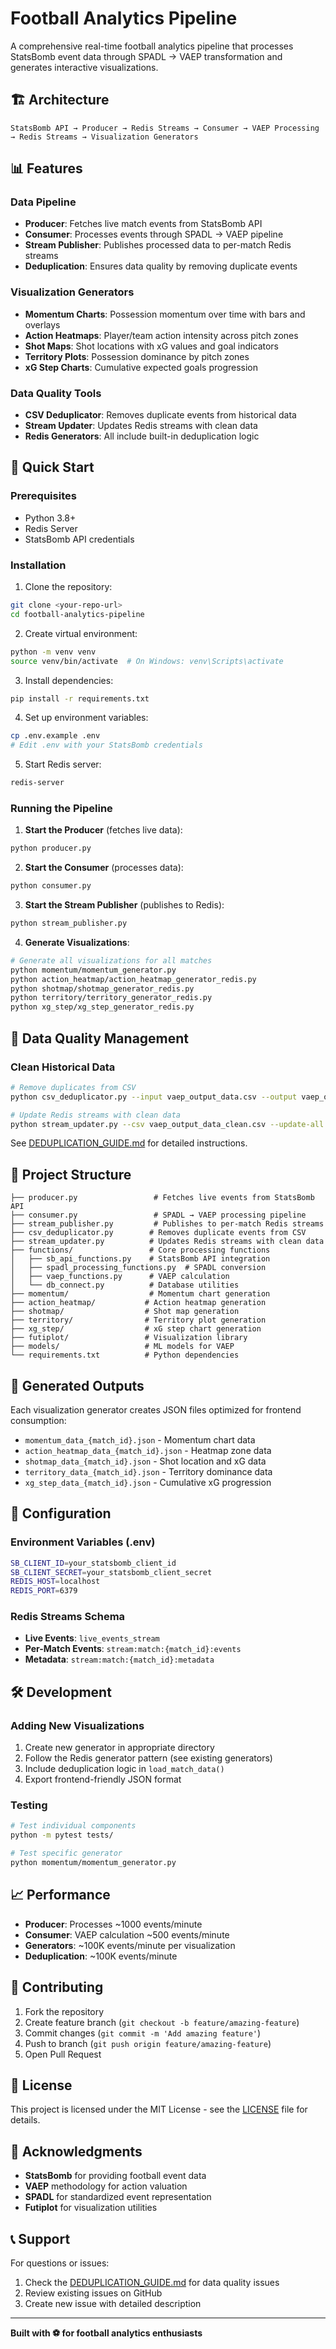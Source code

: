 # Football Analytics Pipeline

A comprehensive real-time football analytics pipeline that processes StatsBomb event data through SPADL → VAEP transformation and generates interactive visualizations.

## 🏗️ Architecture

```
StatsBomb API → Producer → Redis Streams → Consumer → VAEP Processing → Redis Streams → Visualization Generators
```

## 📊 Features

### Data Pipeline
- **Producer**: Fetches live match events from StatsBomb API
- **Consumer**: Processes events through SPADL → VAEP pipeline
- **Stream Publisher**: Publishes processed data to per-match Redis streams
- **Deduplication**: Ensures data quality by removing duplicate events

### Visualization Generators
- **Momentum Charts**: Possession momentum over time with bars and overlays
- **Action Heatmaps**: Player/team action intensity across pitch zones
- **Shot Maps**: Shot locations with xG values and goal indicators
- **Territory Plots**: Possession dominance by pitch zones
- **xG Step Charts**: Cumulative expected goals progression

### Data Quality Tools
- **CSV Deduplicator**: Removes duplicate events from historical data
- **Stream Updater**: Updates Redis streams with clean data
- **Redis Generators**: All include built-in deduplication logic

## 🚀 Quick Start

### Prerequisites
- Python 3.8+
- Redis Server
- StatsBomb API credentials

### Installation

1. Clone the repository:
```bash
git clone <your-repo-url>
cd football-analytics-pipeline
```

2. Create virtual environment:
```bash
python -m venv venv
source venv/bin/activate  # On Windows: venv\Scripts\activate
```

3. Install dependencies:
```bash
pip install -r requirements.txt
```

4. Set up environment variables:
```bash
cp .env.example .env
# Edit .env with your StatsBomb credentials
```

5. Start Redis server:
```bash
redis-server
```

### Running the Pipeline

1. **Start the Producer** (fetches live data):
```bash
python producer.py
```

2. **Start the Consumer** (processes data):
```bash
python consumer.py
```

3. **Start the Stream Publisher** (publishes to Redis):
```bash
python stream_publisher.py
```

4. **Generate Visualizations**:
```bash
# Generate all visualizations for all matches
python momentum/momentum_generator.py
python action_heatmap/action_heatmap_generator_redis.py
python shotmap/shotmap_generator_redis.py
python territory/territory_generator_redis.py
python xg_step/xg_step_generator_redis.py
```

## 🧹 Data Quality Management

### Clean Historical Data
```bash
# Remove duplicates from CSV
python csv_deduplicator.py --input vaep_output_data.csv --output vaep_output_data_clean.csv

# Update Redis streams with clean data
python stream_updater.py --csv vaep_output_data_clean.csv --update-all
```

See [DEDUPLICATION_GUIDE.md](DEDUPLICATION_GUIDE.md) for detailed instructions.

## 📁 Project Structure

```
├── producer.py                 # Fetches live events from StatsBomb API
├── consumer.py                 # SPADL → VAEP processing pipeline
├── stream_publisher.py         # Publishes to per-match Redis streams
├── csv_deduplicator.py        # Removes duplicate events from CSV
├── stream_updater.py          # Updates Redis streams with clean data
├── functions/                 # Core processing functions
│   ├── sb_api_functions.py    # StatsBomb API integration
│   ├── spadl_processing_functions.py  # SPADL conversion
│   ├── vaep_functions.py      # VAEP calculation
│   └── db_connect.py          # Database utilities
├── momentum/                  # Momentum chart generation
├── action_heatmap/           # Action heatmap generation
├── shotmap/                  # Shot map generation
├── territory/                # Territory plot generation
├── xg_step/                  # xG step chart generation
├── futiplot/                 # Visualization library
├── models/                   # ML models for VAEP
└── requirements.txt          # Python dependencies
```

## 🎯 Generated Outputs

Each visualization generator creates JSON files optimized for frontend consumption:

- `momentum_data_{match_id}.json` - Momentum chart data
- `action_heatmap_data_{match_id}.json` - Heatmap zone data
- `shotmap_data_{match_id}.json` - Shot location and xG data
- `territory_data_{match_id}.json` - Territory dominance data
- `xg_step_data_{match_id}.json` - Cumulative xG progression

## 🔧 Configuration

### Environment Variables (.env)
```bash
SB_CLIENT_ID=your_statsbomb_client_id
SB_CLIENT_SECRET=your_statsbomb_client_secret
REDIS_HOST=localhost
REDIS_PORT=6379
```

### Redis Streams Schema
- **Live Events**: `live_events_stream`
- **Per-Match Events**: `stream:match:{match_id}:events`
- **Metadata**: `stream:match:{match_id}:metadata`

## 🛠️ Development

### Adding New Visualizations
1. Create new generator in appropriate directory
2. Follow the Redis generator pattern (see existing generators)
3. Include deduplication logic in `load_match_data()`
4. Export frontend-friendly JSON format

### Testing
```bash
# Test individual components
python -m pytest tests/

# Test specific generator
python momentum/momentum_generator.py
```

## 📈 Performance

- **Producer**: Processes ~1000 events/minute
- **Consumer**: VAEP calculation ~500 events/minute
- **Generators**: ~100K events/minute per visualization
- **Deduplication**: ~100K events/minute

## 🤝 Contributing

1. Fork the repository
2. Create feature branch (`git checkout -b feature/amazing-feature`)
3. Commit changes (`git commit -m 'Add amazing feature'`)
4. Push to branch (`git push origin feature/amazing-feature`)
5. Open Pull Request

## 📄 License

This project is licensed under the MIT License - see the [LICENSE](LICENSE) file for details.

## 🙏 Acknowledgments

- **StatsBomb** for providing football event data
- **VAEP** methodology for action valuation
- **SPADL** for standardized event representation
- **Futiplot** for visualization utilities

## 📞 Support

For questions or issues:
1. Check the [DEDUPLICATION_GUIDE.md](DEDUPLICATION_GUIDE.md) for data quality issues
2. Review existing issues on GitHub
3. Create new issue with detailed description

---

**Built with ⚽ for football analytics enthusiasts**